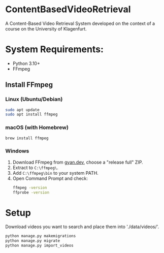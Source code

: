 # ContentBasedVideoRetrieval
A Content-Based Video Retrieval System developed on the context of a course on the University of Klagenfurt.

# System Requirements:
- Python 3.10+
- FFmpeg

## Install FFmpeg

### Linux (Ubuntu/Debian)
```bash
sudo apt update
sudo apt install ffmpeg
```

### macOS (with Homebrew)
```bash
brew install ffmpeg
```

### Windows
1. Download FFmpeg from [gyan.dev](https://www.gyan.dev/ffmpeg/builds/), choose a "release full" ZIP.
2. Extract to `C:\ffmpeg\`.
3. Add `C:\ffmpeg\bin` to your system PATH.
4. Open Command Prompt and check:
   ```bash
   ffmpeg -version
   ffprobe -version
   ```

# Setup

Download videos you want to search and place them into './data/videos/'.
   ```bash
   python manage.py makemigrations
   python manage.py migrate
   python manage.py import_videos
   ```